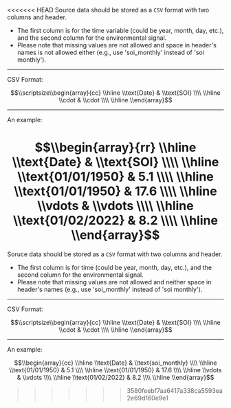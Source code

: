 <<<<<<< HEAD
Source data should be stored as a `CSV` format with two columns and header.

* The first column is for the time variable (could be year, month, day, etc.), and the second column for the environmental signal.
* Please note that missing values are not allowed and space in header's names is not allowed either (e.g., use 'soi_monthly' instead of 'soi monthly').

***
CSV Format:

$$\\scriptsize\\begin{array}{cc} \\hline \\text{Date} & \\text{SOI} \\\\ \\hline \\cdot & \\cdot \\\\ \\hline \\end{array}$$


*** 
An example:

$$\\begin{array}{rr} \\hline \\text{Date} & \\text{SOI}
\\\\ \\hline \\text{01/01/1950} & 5.1
\\\\ \\hline \\text{01/01/1950} & 17.6
\\\\ \\hline \\vdots & \\vdots
\\\\ \\hline \\text{01/02/2022} & 8.2 \\\\ \\hline \\end{array}$$
=======
Soruce data should be stored as a `CSV` format with two columns and header.

* The first column is for time (could be year, month, day, etc.), and the second column for the environmental signal.
* Please note that missing values are not allowed and neither space in header's names (e.g., use 'soi_monthly' instead of 'soi monthly').

***
CSV Format:

$$\\scriptsize\\begin{array}{cc} \\hline \\text{Date} & \\text{SOI} \\\\ \\hline \\cdot & \\cdot \\\\ \\hline \\end{array}$$


*** 
An example:

$$\\begin{array}{cc} \\hline \\text{Date} & \\text{soi_monthly}
\\\\ \\hline \\text{01/01/1950} & 5.1
\\\\ \\hline \\text{01/01/1950} & 17.6
\\\\ \\hline \\vdots & \\vdots
\\\\ \\hline \\text{01/02/2022} & 8.2 \\\\ \\hline \\end{array}$$
>>>>>>> 3580feebf7aa6417a338ca5593ea2e69d160e9e1

